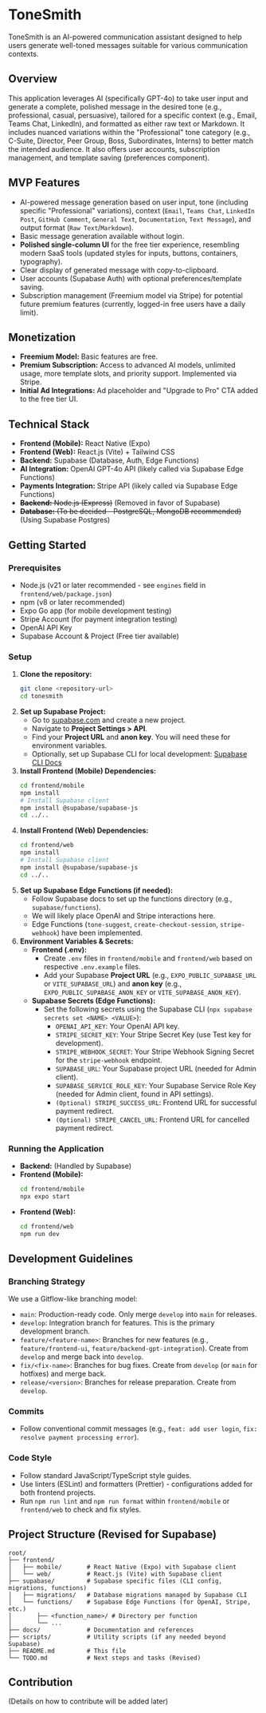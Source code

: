 # ToneSmith

ToneSmith is an AI-powered communication assistant designed to help users generate well-toned messages suitable for various communication contexts.

## Overview

This application leverages AI (specifically GPT-4o) to take user input and generate a complete, polished message in the desired tone (e.g., professional, casual, persuasive), tailored for a specific context (e.g., Email, Teams Chat, LinkedIn), and formatted as either raw text or Markdown. It includes nuanced variations within the "Professional" tone category (e.g., C-Suite, Director, Peer Group, Boss, Subordinates, Interns) to better match the intended audience. It also offers user accounts, subscription management, and template saving (preferences component).

## MVP Features

-   AI-powered message generation based on user input, tone (including specific "Professional" variations), context (`Email`, `Teams Chat`, `LinkedIn Post`, `GitHub Comment`, `General Text`, `Documentation`, `Text Message`), and output format (`Raw Text`/`Markdown`).
-   Basic message generation available without login.
-   **Polished single-column UI** for the free tier experience, resembling modern SaaS tools (updated styles for inputs, buttons, containers, typography).
-   Clear display of generated message with copy-to-clipboard.
-   User accounts (Supabase Auth) with optional preferences/template saving.
-   Subscription management (Freemium model via Stripe) for potential future premium features (currently, logged-in free users have a daily limit).

## Monetization

-   **Freemium Model:** Basic features are free.
-   **Premium Subscription:** Access to advanced AI models, unlimited usage, more template slots, and priority support. Implemented via Stripe.
-   **Initial Ad Integrations:** Ad placeholder and "Upgrade to Pro" CTA added to the free tier UI.

## Technical Stack

-   **Frontend (Mobile):** React Native (Expo)
-   **Frontend (Web):** React.js (Vite) + Tailwind CSS
-   **Backend:** Supabase (Database, Auth, Edge Functions)
-   **AI Integration:** OpenAI GPT-4o API (likely called via Supabase Edge Functions)
-   **Payments Integration:** Stripe API (likely called via Supabase Edge Functions)
-   ~~**Backend:** Node.js (Express)~~ (Removed in favor of Supabase)
-   ~~**Database:** (To be decided - PostgreSQL, MongoDB recommended)~~ (Using Supabase Postgres)

## Getting Started

### Prerequisites

-   Node.js (v21 or later recommended - see `engines` field in `frontend/web/package.json`)
-   npm (v8 or later recommended)
-   Expo Go app (for mobile development testing)
-   Stripe Account (for payment integration testing)
-   OpenAI API Key
-   Supabase Account & Project (Free tier available)

### Setup

1.  **Clone the repository:**
    ```bash
    git clone <repository-url>
    cd tonesmith
    ```
2.  **Set up Supabase Project:**
    -   Go to [supabase.com](https://supabase.com/) and create a new project.
    -   Navigate to **Project Settings > API**.
    -   Find your **Project URL** and **anon key**. You will need these for environment variables.
    -   Optionally, set up Supabase CLI for local development: [Supabase CLI Docs](https://supabase.com/docs/guides/cli)
3.  **Install Frontend (Mobile) Dependencies:**
    ```bash
    cd frontend/mobile
    npm install
    # Install Supabase client
    npm install @supabase/supabase-js
    cd ../..
    ```
4.  **Install Frontend (Web) Dependencies:**
    ```bash
    cd frontend/web
    npm install
    # Install Supabase client
    npm install @supabase/supabase-js
    cd ../..
    ```
5.  **Set up Supabase Edge Functions (if needed):**
    -   Follow Supabase docs to set up the functions directory (e.g., `supabase/functions`).
    -   We will likely place OpenAI and Stripe interactions here.
    -   Edge Functions (`tone-suggest`, `create-checkout-session`, `stripe-webhook`) have been implemented.
6.  **Environment Variables & Secrets:**
    -   **Frontend (.env):**
        -   Create `.env` files in `frontend/mobile` and `frontend/web` based on respective `.env.example` files.
        -   Add your Supabase **Project URL** (e.g., `EXPO_PUBLIC_SUPABASE_URL` or `VITE_SUPABASE_URL`) and **anon key** (e.g., `EXPO_PUBLIC_SUPABASE_ANON_KEY` or `VITE_SUPABASE_ANON_KEY`).
    -   **Supabase Secrets (Edge Functions):**
        -   Set the following secrets using the Supabase CLI (`npx supabase secrets set <NAME> <VALUE>`):
            -   `OPENAI_API_KEY`: Your OpenAI API key.
            -   `STRIPE_SECRET_KEY`: Your Stripe Secret Key (use Test key for development).
            -   `STRIPE_WEBHOOK_SECRET`: Your Stripe Webhook Signing Secret for the `stripe-webhook` endpoint.
            -   `SUPABASE_URL`: Your Supabase project URL (needed for Admin client).
            -   `SUPABASE_SERVICE_ROLE_KEY`: Your Supabase Service Role Key (needed for Admin client, found in API settings).
            -   `(Optional) STRIPE_SUCCESS_URL`: Frontend URL for successful payment redirect.
            -   `(Optional) STRIPE_CANCEL_URL`: Frontend URL for cancelled payment redirect.

### Running the Application

-   **Backend:** (Handled by Supabase)
-   **Frontend (Mobile):**
    ```bash
    cd frontend/mobile
    npx expo start
    ```
-   **Frontend (Web):**
    ```bash
    cd frontend/web
    npm run dev
    ```

## Development Guidelines

### Branching Strategy

We use a Gitflow-like branching model:

-   `main`: Production-ready code. Only merge `develop` into `main` for releases.
-   `develop`: Integration branch for features. This is the primary development branch.
-   `feature/<feature-name>`: Branches for new features (e.g., `feature/frontend-ui`, `feature/backend-gpt-integration`). Create from `develop` and merge back into `develop`.
-   `fix/<fix-name>`: Branches for bug fixes. Create from `develop` (or `main` for hotfixes) and merge back.
-   `release/<version>`: Branches for release preparation. Create from `develop`.

### Commits

-   Follow conventional commit messages (e.g., `feat: add user login`, `fix: resolve payment processing error`).

### Code Style

-   Follow standard JavaScript/TypeScript style guides.
-   Use linters (ESLint) and formatters (Prettier) - configurations added for both frontend projects.
-   Run `npm run lint` and `npm run format` within `frontend/mobile` or `frontend/web` to check and fix styles.

## Project Structure (Revised for Supabase)

```
root/
├── frontend/
│   ├── mobile/       # React Native (Expo) with Supabase client
│   └── web/          # React.js (Vite) with Supabase client
├── supabase/         # Supabase specific files (CLI config, migrations, functions)
│   ├── migrations/   # Database migrations managed by Supabase CLI
│   └── functions/    # Supabase Edge Functions (for OpenAI, Stripe, etc.)
│       ├── <function_name>/ # Directory per function
│       └── ...
├── docs/             # Documentation and references
├── scripts/          # Utility scripts (if any needed beyond Supabase)
├── README.md         # This file
└── TODO.md           # Next steps and tasks (Revised)
```

## Contribution

(Details on how to contribute will be added later) 
